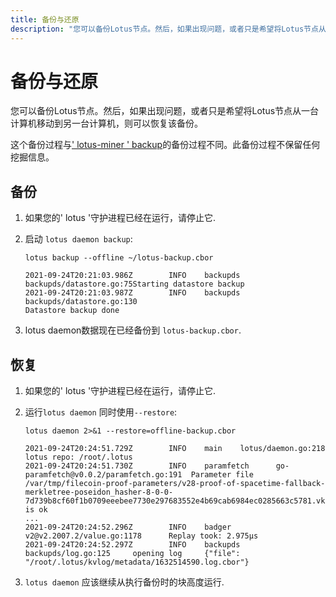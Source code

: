 ```yaml
---
title: 备份与还原
description: "您可以备份Lotus节点。然后，如果出现问题，或者只是希望将Lotus节点从一台计算机移动到另一台计算机，则可以恢复该备份."
---
```


# 备份与还原

您可以备份Lotus节点。然后，如果出现问题，或者只是希望将Lotus节点从一台计算机移动到另一台计算机，则可以恢复该备份。

这个备份过程与[' lotus-miner ' backup](../../mine/lotus/backup-and-restore.md)的备份过程不同。此备份过程不保留任何挖掘信息。

## 备份

1. 如果您的' lotus '守护进程已经在运行，请停止它.
1. 启动 `lotus daemon backup`:
    
    ```shell
    lotus backup --offline ~/lotus-backup.cbor
    ```

    ```shell output
    2021-09-24T20:21:03.986Z        INFO    backupds        backupds/datastore.go:75Starting datastore backup
    2021-09-24T20:21:03.987Z        INFO    backupds        backupds/datastore.go:130
    Datastore backup done
    ```

1. lotus daemon数据现在已经备份到 `lotus-backup.cbor`.

## 恢复

1. 如果您的' lotus '守护进程已经在运行，请停止它.
1. 运行`lotus daemon` 同时使用`--restore`:

    ```shell
    lotus daemon 2>&1 --restore=offline-backup.cbor
    ```

    ```shell output
    2021-09-24T20:24:51.729Z        INFO    main    lotus/daemon.go:218     lotus repo: /root/.lotus                                                                                              
    2021-09-24T20:24:51.730Z        INFO    paramfetch      go-paramfetch@v0.0.2/paramfetch.go:191  Parameter file /var/tmp/filecoin-proof-parameters/v28-proof-of-spacetime-fallback-merkletree-poseidon_hasher-8-0-0-7d739b8cf60f1b0709eeebee7730e297683552e4b69cab6984ec0285663c5781.vk is ok
    ...
    2021-09-24T20:24:52.296Z        INFO    badger  v2@v2.2007.2/value.go:1178      Replay took: 2.975µs
    2021-09-24T20:24:52.297Z        INFO    backupds        backupds/log.go:125     opening log     {"file": "/root/.lotus/kvlog/metadata/1632514590.log.cbor"}
    ```

1. `lotus daemon` 应该继续从执行备份时的块高度运行.

